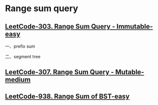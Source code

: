 # Range sum query

## [LeetCode-303. Range Sum Query - Immutable-easy](https://leetcode.cn/problems/range-sum-query-immutable/)

一、prefix sum

二、segment tree

## [LeetCode-307. Range Sum Query - Mutable-medium](https://leetcode.cn/problems/range-sum-query-mutable/)



## [LeetCode-938. Range Sum of BST-easy](https://leetcode.cn/problems/range-sum-of-bst/)